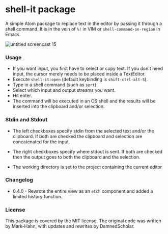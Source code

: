 # shell-it package

A simple Atom package to replace text in the editor by passing it through a shell command.  It is in the vein of `%!` in VIM or `shell-command-on-region` in Emacs.

![untitled screencast 15](https://cloud.githubusercontent.com/assets/811455/12214409/ddafdf94-b647-11e5-8a28-02c88d5a1446.gif)

### Usage

- If you want input, you first have to select or copy text. If you don't need input, the cursor merely needs to be placed inside a TextEditor.
- Execute `shell-it:open` (default keybinding is `shift-ctrl-alt-S`).
- Type in a shell command (such as `sort`).
- Select which input and output streams you want.
- Hit enter.
- The command will be executed in an OS shell and the results will be inserted into the clipboard and/or selection.

### Stdin and Stdout

- The left checkboxes specify stdin from the selected text and/or the clipboard.  If both are checked the clipboard and selection are concatenated for the input.

- The right checkboxes specify where stdout is sent.  If both are checked then the output goes to both the clipboard and the selection.

- The working directory is set to the project containing the current editor

### Changelog
* 0.4.0 - Rewrote the entire view as an `etch` component and added a limited history function.

### License
This package is covered by the MIT license. The original code was written by Mark-Hahn, with updates and rewrites by DamnedScholar.
